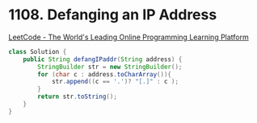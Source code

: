 # 1108. Defanging an IP Address

[LeetCode - The World's Leading Online Programming Learning Platform](https://leetcode.com/problems/defanging-an-ip-address/)

```java
class Solution {
    public String defangIPaddr(String address) {
        StringBuilder str = new StringBuilder();
        for (char c : address.toCharArray()){
            str.append((c == '.')? "[.]" : c );
        }
        return str.toString();
    }
}
```